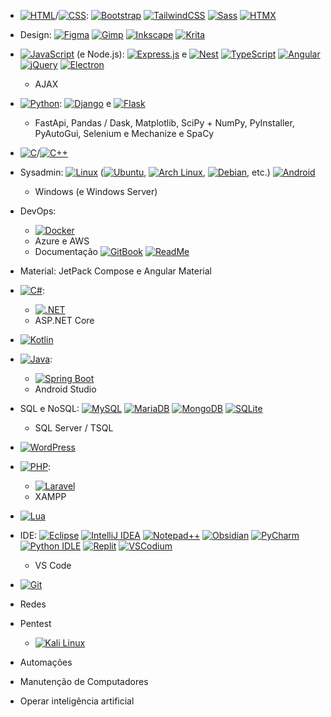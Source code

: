 - [![HTML](https://img.shields.io/badge/HTML-%23E34F26.svg?logo=html5&logoColor=white)](#)/[![CSS](https://img.shields.io/badge/CSS-1572B6?logo=css3&logoColor=fff)](#):
  [![Bootstrap](https://img.shields.io/badge/Bootstrap-7952B3?logo=bootstrap&logoColor=fff)](#) [![TailwindCSS](https://img.shields.io/badge/Tailwind%20CSS-%2338B2AC.svg?logo=tailwind-css&logoColor=white)](#) [![Sass](https://img.shields.io/badge/Sass-C69?logo=sass&logoColor=fff)](#) [![HTMX](https://img.shields.io/badge/HTMX-36C?logo=htmx&logoColor=fff)](#)

- Design:
  [![Figma](https://img.shields.io/badge/Figma-F24E1E?logo=figma&logoColor=white)](#) [![Gimp](https://img.shields.io/badge/Gimp-5C5543?logo=gimp&logoColor=white)](#) [![Inkscape](https://img.shields.io/badge/Inkscape-000000?logo=Inkscape&logoColor=white)](#) [![Krita](https://img.shields.io/badge/Krita-203759?logo=krita&logoColor=EEF37B)](#)

- [![JavaScript](https://img.shields.io/badge/JavaScript-F7DF1E?logo=javascript&logoColor=000)](#) (e Node.js):
  [![Express.js](https://img.shields.io/badge/Express.js-%23404d59.svg?logo=express&logoColor=%2361DAFB)](#) e [![Nest](https://img.shields.io/badge/Nest.js-%23E0234E.svg?logo=nestjs&logoColor=white)](#) [![TypeScript](https://img.shields.io/badge/TypeScript-3178C6?logo=typescript&logoColor=fff)](#) [![Angular](https://img.shields.io/badge/Angular-%23DD0031.svg?logo=angular&logoColor=white)](#)[![jQuery](https://img.shields.io/badge/jQuery-0769AD?logo=jquery&logoColor=fff)](#) [![Electron](https://img.shields.io/badge/Electron-47848F?logo=electron&logoColor=fff)](#)
  - AJAX
    
- [![Python](https://img.shields.io/badge/Python-3776AB?logo=python&logoColor=fff)](#):
  [![Django](https://img.shields.io/badge/Django-%23092E20.svg?logo=django&logoColor=white)](#) e [![Flask](https://img.shields.io/badge/Flask-000?logo=flask&logoColor=fff)](#)
  - FastApi, Pandas / Dask, Matplotlib, SciPy + NumPy, PyInstaller, PyAutoGui, Selenium e Mechanize e SpaCy

- [![C](https://img.shields.io/badge/C-00599C?logo=c&logoColor=white)](#)/[![C++](https://img.shields.io/badge/C++-%2300599C.svg?logo=c%2B%2B&logoColor=white)](#)

- Sysadmin:
  [![Linux](https://img.shields.io/badge/Linux-FCC624?logo=linux&logoColor=black)](#) ([![Ubuntu](https://img.shields.io/badge/Ubuntu-E95420?logo=ubuntu&logoColor=white)](#), [![Arch Linux](https://img.shields.io/badge/Arch%20Linux-1793D1?logo=arch-linux&logoColor=fff)](#), [![Debian](https://img.shields.io/badge/Debian-A81D33?logo=debian&logoColor=fff)](#), etc.) [![Android](https://img.shields.io/badge/Android-3DDC84?logo=android&logoColor=white)](#)
  - Windows (e Windows Server)


- DevOps:
  - [![Docker](https://img.shields.io/badge/Docker-2496ED?logo=docker&logoColor=fff)](#)
  - Azure e AWS
  - Documentação
      [![GitBook](https://img.shields.io/badge/GitBook-3884FF?logo=gitbook&logoColor=fff)](#) [![ReadMe](https://img.shields.io/badge/ReadMe-018EF5?logo=readme&logoColor=fff)](#)

- Material:
  JetPack Compose e Angular Material

- [![C#](https://custom-icon-badges.demolab.com/badge/C%23-%23239120.svg?logo=cshrp&logoColor=white)](#):
  - [![.NET](https://img.shields.io/badge/.NET-512BD4?logo=dotnet&logoColor=fff)](#)
  - ASP.NET Core

- [![Kotlin](https://img.shields.io/badge/Kotlin-%237F52FF.svg?logo=kotlin&logoColor=white)](#)
- [![Java](https://img.shields.io/badge/Java-%23ED8B00.svg?logo=openjdk&logoColor=white)](#):
  - [![Spring Boot](https://img.shields.io/badge/Spring%20Boot-6DB33F?logo=springboot&logoColor=fff)](#)
  - Android Studio

- SQL e NoSQL:
  [![MySQL](https://img.shields.io/badge/MySQL-4479A1?logo=mysql&logoColor=fff)](#) [![MariaDB](https://img.shields.io/badge/MariaDB-003545?logo=mariadb&logoColor=white)](#) [![MongoDB](https://img.shields.io/badge/MongoDB-%234ea94b.svg?logo=mongodb&logoColor=white)](#) [![SQLite](https://img.shields.io/badge/SQLite-%2307405e.svg?logo=sqlite&logoColor=white)](#)
  - SQL Server / TSQL

- [![WordPress](https://img.shields.io/badge/WordPress-%2321759B.svg?logo=wordpress&logoColor=white)](#)

- [![PHP](https://img.shields.io/badge/php-%23777BB4.svg?&logo=php&logoColor=white)](#):
  - [![Laravel](https://img.shields.io/badge/Laravel-%23FF2D20.svg?logo=laravel&logoColor=white)](#)
  - XAMPP

- [![Lua](https://img.shields.io/badge/Lua-%232C2D72.svg?logo=lua&logoColor=white)](#)

- IDE:
  [![Eclipse](https://img.shields.io/badge/Eclipse-FE7A16.svg?logo=Eclipse&logoColor=white)](#) [![IntelliJ IDEA](https://img.shields.io/badge/IntelliJIDEA-000000.svg?logo=intellij-idea&logoColor=white)](#) [![Notepad++](https://img.shields.io/badge/Notepad++-90E59A.svg?&logo=notepad%2b%2b&logoColor=black)](#) [![Obsidian](https://img.shields.io/badge/Obsidian-%23483699.svg?&logo=obsidian&logoColor=white)](#) [![PyCharm](https://img.shields.io/badge/PyCharm-143?logo=pycharm&logoColor=black&color=black&labelColor=green)](#) [![Python IDLE](https://img.shields.io/badge/Python%20IDLE-3776AB?logo=python&logoColor=fff)](#) [![Replit](https://img.shields.io/badge/Replit-F26207?logo=replit&logoColor=fff)](#) [![VSCodium](https://img.shields.io/badge/VSCodium-2F80ED?logo=vscodium&logoColor=fff)](#)
  - VS Code
  
- [![Git](https://img.shields.io/badge/Git-F05032?logo=git&logoColor=fff)](#)

- Redes

- Pentest
  - [![Kali Linux](https://img.shields.io/badge/Kali%20Linux-557C94?logo=kalilinux&logoColor=fff)](#)

- Automações

- Manutenção de Computadores

- Operar inteligência artificial
